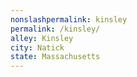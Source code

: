 ```yaml
---
﻿nonslashpermalink: kinsley
permalink: /kinsley/
alley: Kinsley
city: Natick
state: Massachusetts
---
```

